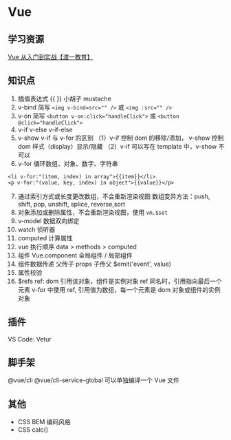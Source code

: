# Vue

## 学习资源

[Vue 从入门到实战【渡一教育】](https://ke.qq.com/course/432878?taid=3542458961402606)

## 知识点

1. 插值表达式 {{ }} 小胡子 mustache
2. v-bind 简写 `<img v-bind=src="" />` 或 `<img :src="" />`
3. v-on 简写 `<button v-on:click="handleClick">` 或 `<button @click="handleClick">`
4. v-if v-else v-if-else
5. v-show
   v-if 与 v-for 的区别
   （1）v-if 控制 dom 的移除/添加， v-show 控制 dom 样式（display）显示/隐藏
   （2）v-if 可以写在 template 中，v-show 不可以
6. v-for 循环数组、对象、数字、字符串

```
<li v-for:"(item, index) in array">{{item}}</li>
<p v-for:"(value, key, index) in object">{{value}}</p>
```

7. 通过索引方式或长度更改数组，不会重新渲染视图 数组变异方法：push, shift, pop, unshift, splice, reverse,sort
8. 对象添加或删除属性，不会重新渲染视图，使用 `vm.$set`
9. v-model 数据双向绑定
10. watch 侦听器
11. computed 计算属性
12. vue 执行顺序 data > methods > computed
13. 组件 Vue.component 全局组件 / 局部组件
14. 组件数据传递 父传子 props 子传父 \$emit('event', value)
15. 属性校验
16. $refs ref: dom 引用该对象，组件是实例对象
    ref 同名时，引用指向最后一个元素
    v-for 中使用 ref, 引用值为数组，每一个元素是 dom 对象或组件的实例对象

## 插件

VS Code: Vetur

## 脚手架

@vue/cli
@vue/cli-service-global 可以单独编译一个 Vue 文件

## 其他

- CSS BEM 编码风格
- CSS calc()